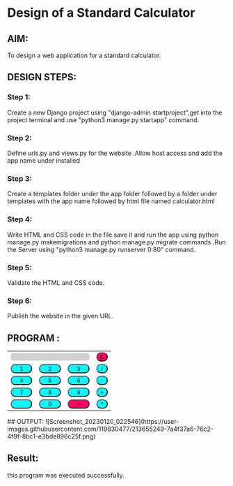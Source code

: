 # Design of a Standard Calculator

## AIM:

To design a web application for a standard calculator.

## DESIGN STEPS:

### Step 1:
Create a new Django project using  "django-admin startproject",get into the project terminal  and use "python3 manage.py startapp" command.

### Step 2:
Define  urls.py and views.py for the website .Allow host access and add the app name under installed 

### Step 3:
Create a templates folder under the app folder followed by a folder under templates with the app name followed by html file named calculator.html

### Step 4:
Write HTML and CSS code in the file save it and run the app using python manage.py makemigrations and python manage.py migrate commands .Run the Server using "python3 manage.py runserver 0:80" command.

### Step 5:
 Validate the HTML and CSS code.
### Step 6:
Publish the website in the given URL.

## PROGRAM :
<!DOCTYPE html>
<html lang="en" dir="ltr">

<head>
<meta charset="utf-8">
<title>Simple Calculator using HTML, CSS and JavaScript</title>
<style>

    .calculator {
    padding: 20px;
    border-radius: 1em;
    height: 480px;
    width: 500px;
    margin: auto;
    background-color: #191b28;
    box-shadow: rgba(0, 0, 0, 0.19) 0px 10px 20px, rgba(0, 0, 0, 0.23) 0px 6px 6px;
    }
    
    .display-box {
    font-family: 'Orbitron', TimesNewRoman;
    background-color: #D1D0CE;
    border: white 0.5px;
    color: white;
    border-radius: 5px;
    width: 100%;
    height: 65%;
    }
    
    #btn {
    background-color: #fb0066;
    }
    
    input[type=button] {
    font-family: 'Orbitron', sans-serif;
    background-color: 0FFFF;
    color: black;
    border: green px;
    width: 100%;
    border-radius: 10px;
    height: 120%;
    outline: none;
    }
    
    input:active[type=button] {
    background: #e5e5e5;
    -webkit-box-shadow: inset 0px 0px 5px #c1c1c1;
    -moz-box-shadow: inset 0px 0px 5px #c1c1c1;
    box-shadow: inset 0px 0px 5px #c1c1c1;
    }
</style>
</head>

<body>

<table class="calculator" >
<tr>
<td colspan="3"> <input class="display-box" type="text" id="result" disabled /> </td>

<!-- clearScreen() function clears all the values -->
<td> <input type="button" value="C" onclick="clearScreen()" id="btn" /> </td>
</tr>
<tr>
<!-- display() function displays the value of clicked button -->
<td> <input type="button" value="1" onclick="display('1')" /> </td>
<td> <input type="button" value="2" onclick="display('2')" /> </td>
<td> <input type="button" value="3" onclick="display('3')" /> </td>
<td> <input type="button" value="/" onclick="display('/')" /> </td>
</tr>
<tr>
<td> <input type="button" value="4" onclick="display('4')" /> </td>
<td> <input type="button" value="5" onclick="display('5')" /> </td>
<td> <input type="button" value="6" onclick="display('6')" /> </td>
<td> <input type="button" value="-" onclick="display('-')" /> </td>
</tr>
<tr>
<td> <input type="button" value="7" onclick="display('7')" /> </td>
<td> <input type="button" value="8" onclick="display('8')" /> </td>
<td> <input type="button" value="9" onclick="display('9')" /> </td>
<td> <input type="button" value="+" onclick="display('+')" /> </td>
</tr>
<tr>
<td> <input type="button" value="." onclick="display('.')" /> </td>
<td> <input type="button" value="0" onclick="display('0')" /> </td>

<!-- calculate() function evaluates the mathematical expression -->
<td> <input type="button" value="=" onclick="calculate()" id="btn" /> </td>
<td> <input type="button" value="*" onclick="display('*')" /> </td>
</tr>
</table>

<script>
    function clearScreen() {
        document.getElementById("result").value = "";
        }
        
        // This function display values
        function display(value) {
        document.getElementById("result").value += value;
        }
        
        // This function evaluates the expression and returns result
        function calculate() {
        var p = document.getElementById("result").value;
        var q = eval(p);
        document.getElementById("result").value = q;
        }
</script>

</body>

</html>
## OUTPUT:
![Screenshot_20230120_022546](https://user-images.githubusercontent.com/119830477/213655249-7a4f37a6-76c2-4f9f-8bc1-e3bde896c25f.png)


## Result:
this program was executed successfully.

